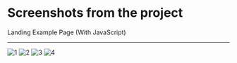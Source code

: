 # Screenshots from the project
Landing Example Page (With JavaScript)
__________________________________________________________________________________________________________
![1](https://user-images.githubusercontent.com/40812564/42605587-b289e046-852d-11e8-84c7-5ca168de7c2d.JPG)
![2](https://user-images.githubusercontent.com/40812564/42605588-b2aaf4ca-852d-11e8-87a5-6288fdd3a775.JPG)
![3](https://user-images.githubusercontent.com/40812564/42605590-b318592a-852d-11e8-892c-55e9c88756f5.JPG)
![4](https://user-images.githubusercontent.com/40812564/42605586-b26fbf54-852d-11e8-827d-24e5c44f9ca8.JPG)
